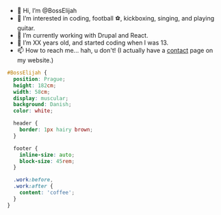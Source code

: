 - 👋 Hi, I’m @BossElijah
- 👀 I’m interested in coding, football ⚽, kickboxing, singing, and playing guitar.
- 🌱 I’m currently working with Drupal and React.
- 💞️ I’m XX years old, and started coding when I was 13.
- 📫 How to reach me... hah, u don't! (I actually have a [contact](bosselijah.github.io/contact) page on my website.)



```css
#BossElijah { 
  position: Prague; 
  height: 182cm;
  width: 58cm;
  display: muscular; 
  background: Danish; 
  color: white;

  header {
    border: 1px hairy brown;
  }

  footer {
    inline-size: auto;
    block-size: 45rem;
  }

  .work:before,
  .work:after {
    content: 'coffee';
  }
}
```
